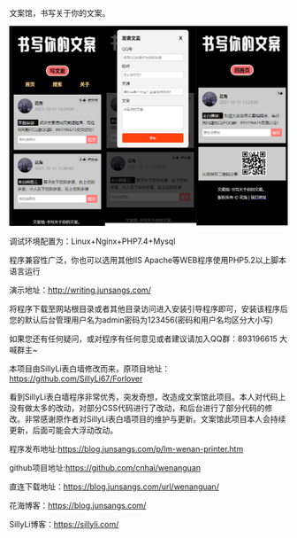 文案馆，书写关于你的文案。

![image](https://github.com/cnhai/wenanguan/blob/main/images/1.png)

调试环境配置为：Linux+Nginx+PHP7.4+Mysql

程序兼容性广泛，你也可以选用其他IIS Apache等WEB程序使用PHP5.2以上脚本语言运行

演示地址：http://writing.junsangs.com/

将程序下载至网站根目录或者其他目录访问进入安装引导程序即可，安装该程序后您的默认后台管理用户名为admin密码为123456(密码和用户名均区分大小写)

如果您还有任何疑问，或对程序有任何意见或者建议请加入QQ群：893196615 大喊群主~

本项目由SillyLi表白墙修改而来，原项目地址：https://github.com/SillyLi67/Forlover

看到SillyLi表白墙程序非常优秀，突发奇想，改造成文案馆此项目。本人对代码上没有做太多的改动，对部分CSS代码进行了改动，和后台进行了部分代码的修改。非常感谢原作者对SillyLi表白墙项目的维护与更新。文案馆此项目本人会持续更新，后面可能会大浮动改动。

程序发布地址:https://blog.junsangs.com/p/lm-wenan-printer.htm

github项目地址:https://github.com/cnhai/wenanguan

直连下载地址：https://blog.junsangs.com/url/wenanguan/

花海博客：https://blog.junsangs.com/

SillyLi博客：https://sillyli.com/

